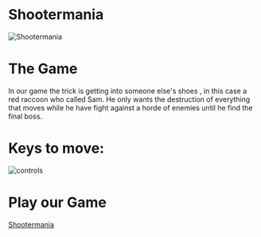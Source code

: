 # Shootermania

![Shootermania](https://github.com/AlbertOR0994/Shootermania/assets/156690424/f3675ddf-c2dd-4a67-8214-b323b03c5c38)

# The Game

In our game the trick is getting into someone else's shoes , in this case a red raccoon who called Sam. He only wants the destruction of everything that moves while he have fight against a horde of enemies until he find the final boss.


# Keys to move:

![controls](https://github.com/AlbertOR0994/Shootermania/assets/156690424/e85ec45e-6623-4f15-916f-0b5693ebfcd8)


# Play our Game
[Shootermania](https://albertor0994.github.io/Shootermania/)

